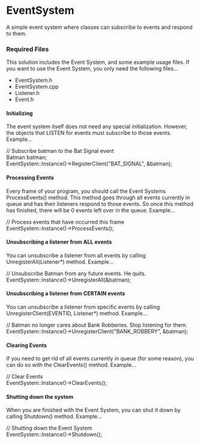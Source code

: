 # EventSystem
A simple event system where classes can subscribe to events and respond to them.

### Required Files
This solution includes the Event System, and some example usage files. If you want to use the Event System, you only need the following files...  
* EventSystem.h  
* EventSystem.cpp  
* Listener.h  
* Event.h  

#### Initializing
The event system itself does not need any special initialization. However, the objects that LISTEN for events must subscribe to those events. Example...  

// Subscribe batman to the Bat Signal event  
Batman batman;  
EventSystem::Instance()->RegisterClient("BAT_SIGNAL", &batman);  

#### Processing Events
Every frame of your program, you should call the Event Systems ProcessEvents() method. This method goes through all events currently in queue and has their listeners respond to those events. So once this method has finished, there will be 0 events left over in the queue. Example...  

// Process events that have occurred this frame  
EventSystem::Instance()->ProcessEvents();  

#### Unsubscribing a listener from ALL events
You can unsubscribe a listener from all events by calling UnregisterAll(Listener*) method. Example...  

// Unsubscribe Batman from any future events. He quits.  
EventSystem::Instance()->UnregisterAll(&batman);  

#### Unsubscribing a listener from CERTAIN events
You can unsubscribe a listener from specific events by calling UnregisterClient(EVENTID, Listener*) method. Example...  

// Batman no longer cares about Bank Robberies. Stop listening for them.  
EventSystem::Instance()->UnregisterClient("BANK_ROBBERY", &batman);  

#### Clearing Events
If you need to get rid of all events currently in queue (for some reason), you can do so with the ClearEvents() method. Example...  

// Clear Events  
EventSystem::Instance()->ClearEvents();  

#### Shutting down the system
When you are finished with the Event System, you can shut it down by calling Shutdown() method. Example...  

// Shutting down the Event System  
EventSystem::Instance()->Shutdown();  
